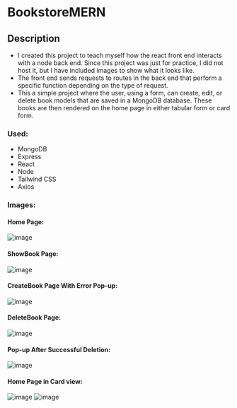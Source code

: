 # BookstoreMERN

## Description
* I created this project to teach myself how the react front end interacts with a node back end. Since this project was just for practice, I did not host it, but I have included images to show what it looks like. 
* The front end sends requests to routes in the back end that perform a specific function depending on the type of request.
* This a simple project where the user, using a form, can create, edit, or delete book models that are saved in a MongoDB database. These books are then rendered on the home page in either tabular form or card form.  

### Used:
* MongoDB 
* Express
* React
* Node
* Tailwind CSS
* Axios

### Images:  

#### Home Page:
![image](https://github.com/sdhaduk/BookstoreMERN/assets/72360579/5f140569-1f01-462e-9f17-070d76377816)  

#### ShowBook Page:
![image](https://github.com/sdhaduk/BookstoreMERN/assets/72360579/6aa9bb65-21b8-458a-9e06-cd7caa479d9e)  

#### CreateBook Page With Error Pop-up:
![image](https://github.com/sdhaduk/BookstoreMERN/assets/72360579/6eb0fcc7-5233-46ef-8a9b-64fa54a980a9)  

#### DeleteBook Page:
![image](https://github.com/sdhaduk/BookstoreMERN/assets/72360579/31361b7c-20a2-4809-a7d2-e22cddf73592)  

#### Pop-up After Successful Deletion:
![image](https://github.com/sdhaduk/BookstoreMERN/assets/72360579/6164bbf5-8b46-47f5-84dc-df784960b9f2)
#### Home Page in Card view:
![image](https://github.com/sdhaduk/BookstoreMERN/assets/72360579/17c8cb78-a203-43b8-aa7c-c1ae1d65f5fc)
![image](https://github.com/sdhaduk/BookstoreMERN/assets/72360579/f35ed475-b294-4928-8f25-e2617e4da97a)





